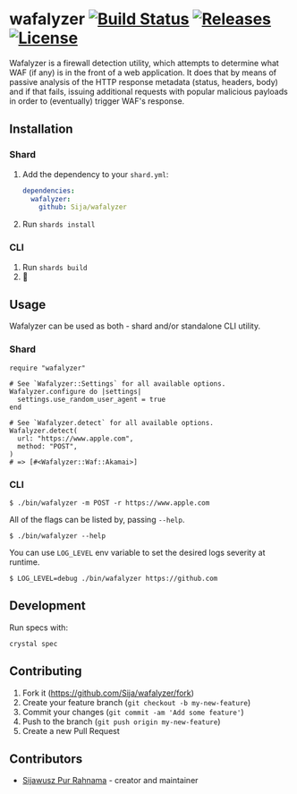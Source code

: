 # wafalyzer [![Build Status](https://travis-ci.com/Sija/wafalyzer.svg?branch=master)](https://travis-ci.com/Sija/wafalyzer) [![Releases](https://img.shields.io/github/release/Sija/wafalyzer.svg)](https://github.com/Sija/wafalyzer/releases) [![License](https://img.shields.io/github/license/Sija/wafalyzer.svg)](https://github.com/Sija/wafalyzer/blob/master/LICENSE)

Wafalyzer is a firewall detection utility, which attempts to determine what WAF (if any) is in the front of a web application. It does that by means of passive analysis of the HTTP response metadata (status, headers, body) and if that fails, issuing additional requests with popular malicious payloads in order to (eventually) trigger WAF's response.

## Installation

### Shard

1. Add the dependency to your `shard.yml`:

   ```yaml
   dependencies:
     wafalyzer:
       github: Sija/wafalyzer
   ```

2. Run `shards install`

### CLI

1. Run `shards build`
2. 🐗

## Usage

Wafalyzer can be used as both - shard and/or standalone CLI utility.

### Shard

```crystal
require "wafalyzer"

# See `Wafalyzer::Settings` for all available options.
Wafalyzer.configure do |settings|
  settings.use_random_user_agent = true
end

# See `Wafalyzer.detect` for all available options.
Wafalyzer.detect(
  url: "https://www.apple.com",
  method: "POST",
)
# => [#<Wafalyzer::Waf::Akamai>]
```

### CLI

```console
$ ./bin/wafalyzer -m POST -r https://www.apple.com
```

All of the flags can be listed by, passing `--help`.

```console
$ ./bin/wafalyzer --help
```

You can use `LOG_LEVEL` env variable to set the desired
logs severity at runtime.

```console
$ LOG_LEVEL=debug ./bin/wafalyzer https://github.com
```

## Development

Run specs with:

```
crystal spec
```

## Contributing

1. Fork it (<https://github.com/Sija/wafalyzer/fork>)
2. Create your feature branch (`git checkout -b my-new-feature`)
3. Commit your changes (`git commit -am 'Add some feature'`)
4. Push to the branch (`git push origin my-new-feature`)
5. Create a new Pull Request

## Contributors

- [Sijawusz Pur Rahnama](https://github.com/Sija) - creator and maintainer
